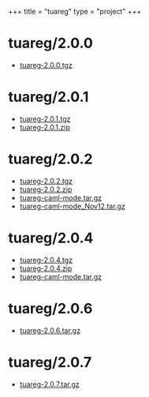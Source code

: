 +++
title = "tuareg"
type = "project"
+++

# tuareg/2.0.0
* [tuareg-2.0.0.tgz](/tuareg/tuareg/2.0.0/tuareg-2.0.0.tgz)

# tuareg/2.0.1
* [tuareg-2.0.1.tgz](/tuareg/tuareg/2.0.1/tuareg-2.0.1.tgz)
* [tuareg-2.0.1.zip](/tuareg/tuareg/2.0.1/tuareg-2.0.1.zip)

# tuareg/2.0.2
* [tuareg-2.0.2.tgz](/tuareg/tuareg/2.0.2/tuareg-2.0.2.tgz)
* [tuareg-2.0.2.zip](/tuareg/tuareg/2.0.2/tuareg-2.0.2.zip)
* [tuareg-caml-mode.tar.gz](/tuareg/tuareg/2.0.2/tuareg-caml-mode.tar.gz)
* [tuareg-caml-mode_Nov12.tar.gz](/tuareg/tuareg/2.0.2/tuareg-caml-mode_Nov12.tar.gz)

# tuareg/2.0.4
* [tuareg-2.0.4.tgz](/tuareg/tuareg/2.0.4/tuareg-2.0.4.tgz)
* [tuareg-2.0.4.zip](/tuareg/tuareg/2.0.4/tuareg-2.0.4.zip)
* [tuareg-caml-mode.tar.gz](/tuareg/tuareg/2.0.4/tuareg-caml-mode.tar.gz)

# tuareg/2.0.6
* [tuareg-2.0.6.tar.gz](/tuareg/tuareg/2.0.6/tuareg-2.0.6.tar.gz)

# tuareg/2.0.7
* [tuareg-2.0.7.tar.gz](/tuareg/tuareg/2.0.7/tuareg-2.0.7.tar.gz)